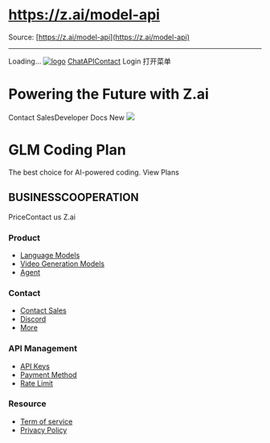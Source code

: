 # https://z.ai/model-api

Source: [https://z.ai/model-api](https://z.ai/model-api)

---

Loading...
[![logo](https://z-cdn.chatglm.cn/z-ai/static/logo.svg)](https://z.ai/chat)
[Chat](https://z.ai/chat)[API](https://z.ai/model-api)[Contact](https://z.ai/contact)
Login
打开菜单
# Powering the Future with Z.ai
Contact SalesDeveloper Docs
New
![](https://z.ai/images/sub-icon.svg)
# GLM Coding Plan
The best choice for AI-powered coding.
View Plans
## BUSINESSCOOPERATION
PriceContact us
Z.ai
### Product
  * [Language Models](https://docs.z.ai/guides/llm/glm-4.6)
  * [Video Generation Models](https://docs.z.ai/guides/video/cogvideox-3)
  * [Agent](https://docs.z.ai/guides/agents/slide)


### Contact
  * [Contact Sales](https://z.ai/consultation?type=zaiweb)
  * [Discord](https://discord.com/invite/QR7SARHRxK)
  * [More](https://z.ai/contact)


### API Management
  * [API Keys](https://z.ai/manage-apikey/apikey-list)
  * [Payment Method](https://z.ai/manage-apikey/billing)
  * [Rate Limit](https://z.ai/manage-apikey/rate-limits)


### Resource
  * [Term of service](https://docs.z.ai/legal-agreement/terms-of-use)
  * [Privacy Policy](https://docs.z.ai/legal-agreement/privacy-policy)


